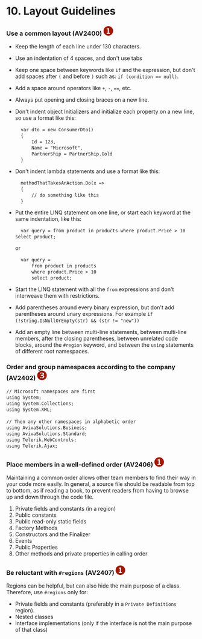 <!--
NOTE: Requires Markdown Extra. See http://michelf.ca/projects/php-markdown/extra/
 --> 

# 10. Layout Guidelines

### <a name="av2400"></a> Use a common layout  (AV2400) ![](images/1.png)

- Keep the length of each line under 130 characters.

- Use an indentation of 4 spaces, and don't use tabs

- Keep one space between keywords like `if` and the expression, but don't add spaces after `(` and before `)` such as: `if (condition == null)`.

- Add a space around operators like `+`, `-`, `==`, etc.

- Always put opening and closing braces on a new line.
- Don't indent object Initializers and initialize each property on a new line, so use a format like this: 
	
		var dto = new ConsumerDto()
		{  
			Id = 123,  
			Name = "Microsoft",  
			PartnerShip = PartnerShip.Gold
		}

- Don't indent lambda statements and use a format like this:

		methodThatTakesAnAction.Do(x =>
		{ 
			// do something like this 
		}

- Put the entire LINQ statement on one line, or start each keyword at the same indentation, like this:
		
		var query = from product in products where product.Price > 10 select product;

  	or
	
		var query =  
		    from product in products  
		    where product.Price > 10  
		    select product;

- Start the LINQ statement with all the `from` expressions and don't interweave them with restrictions.
- Add parentheses around every binary expression, but don't add parentheses around unary expressions. For example `if (!string.IsNullOrEmpty(str) && (str != "new"))`

- Add an empty line between multi-line statements, between multi-line members, after the closing parentheses, between unrelated code blocks, around the `#region` keyword, and between the `using` statements of different root namespaces.


### <a name="av2402"></a> Order and group namespaces according to the company  (AV2402) ![](images/3.png)

	// Microsoft namespaces are first
	using System;
	using System.Collections;
	using System.XML;
	
	// Then any other namespaces in alphabetic order
	using AvivaSolutions.Business;
	using AvivaSolutions.Standard;
	using Telerik.WebControls;
	using Telerik.Ajax;

### <a name="av2406"></a> Place members in a well-defined order  (AV2406) ![](images/1.png)
Maintaining a common order allows other team members to find their way in your code more easily. In general, a source file should be readable from top to bottom, as if reading a book, to prevent readers from having to browse up and down through the code file.

1. Private fields and constants (in a region)
2. Public constants
3. Public read-only static fields
4. Factory Methods
5. Constructors and the Finalizer
6. Events 
7. Public Properties
8. Other methods and private properties in calling order

### <a name="av2407"></a> Be reluctant with `#regions` (AV2407) ![](images/1.png)
Regions can be helpful, but can also hide the main purpose of a class. Therefore, use `#regions` only for:

- Private fields and constants (preferably in a `Private Definitions` region).
- Nested classes
- Interface implementations (only if the interface is not the main purpose of that class)
